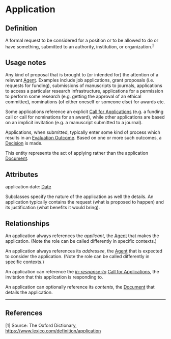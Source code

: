 # Application

## Definition
A formal request to be considered for a position or to be allowed to do or have something, submitted to an authority, institution, or organization.<sup>[1](#fn1)</sup>

## Usage notes
Any kind of proposal that is brought to (or intended for) the attention of a relevant [Agent](../entities/Agent.md).
Examples include job applications, grant proposals (i.e. requests for funding), submissions of manuscripts to journals, applications to access a particular research infrastructure, applications for a permission to perform some research (e.g. getting the approval of an ethical committee), nominations (of either oneself or someone else) for awards etc.

Some applications reference an explicit [Call for Applications](../entities/Call_for_Applications.md) (e.g. a funding call or call for nominations for an award), while other applications are based on an implicit invitation (e.g. a manuscript submitted to a journal).

Applications, when submitted, typically enter some kind of process which results in an [Evaluation Outcome](../entities/Evaluation_Outcome.md).
Based on one or more such outcomes, a [Decision](../entities/Decision.md) is made.

This entity represents the act of applying rather than the application [Document](../entities/Document.md). 

## Attributes

application date: [Date](../datatypes/Date.md)

Subclasses specify the nature of the application as well the details. 
An application typically contains the request (what is proposed to happen) and its justification (what benefits it would bring).

## Relationships

An application always references the *applicant*, the [Agent](../entities/Agent.md) that makes the application. (Note the role can be called differently in specific contexts.)

An application always references its *addressee*, the [Agent](../entities/Agent.md) that is expected to consider the application. (Note the role can be called differently in specific contexts.)

<a name="rel__in-response-to">An application can reference the *[in-response-to](../entities/Call_for_Applications.md#user-content-rel__applications)* [Call for Applications](../entities/Call_for_Applications.md), the invitation that this application is responding to.</a>

An application can optionally reference its *contents*, the [Document](../entities/Document.md) that details the application.

---

## References
<a name="fn1">\[1\]</a> Source: The Oxford Dictionary, https://www.lexico.com/definition/application
